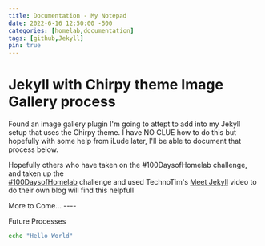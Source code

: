 ```yaml
---
title: Documentation - My Notepad
date: 2022-6-16 12:50:00 -500
categories: [homelab,documentation]
tags: [github,Jekyll]
pin: true
---
```


# Jekyll with Chirpy theme Image Gallery process

Found an image gallery plugin I\'m going to attept to add into my Jekyll setup that uses the Chirpy theme.  I have NO CLUE how to do this but hopefully with some help from iLude later, I\'ll be able to document that process below.

Hopefully others who have taken on the #100DaysofHomelab challenge, and taken up the  
[#100DaysofHomelab](https://100daysofhomelab.com/) challenge and used TechnoTim\'s [Meet Jekyll](https://techno-tim.github.io/posts/jekyll-docs-site/) video to do their own blog will find this helpfull

More to Come...
\----

Future Processes
```bash
echo "Hello World"
```
<br>
